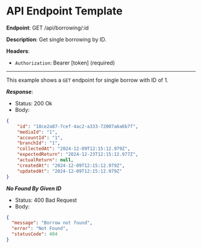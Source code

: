 # API Endpoint Template

**Endpoint**:
GET /api/borrowing/:id

**Description**: Get single borrowing by ID.

**Headers**:
- `Authorization`: Bearer [token] (required)

---

This example shows a `GET` endpoint for single borrow with ID of 1.

***Response***:

- Status: 200 Ok
- Body:

```json
{
    "id": "18ce2a87-7cef-4ac2-a333-72007a6a6b7f",
    "mediaId": "1",
    "accountId": "1",
    "branchId": "1",
    "collectedAt": "2024-12-09T12:15:12.979Z",
    "expectedReturn": "2024-12-23T12:15:12.977Z",
    "actualReturn": null,
    "createdAt": "2024-12-09T12:15:12.979Z",
    "updatedAt": "2024-12-09T12:15:12.979Z"
}
```

***No Found By Given ID***

- Status: 400 Bad Request
- Body:

```json
{
  "message": "Borrow not found",
  "error": "Not Found",
  "statusCode": 404
}
```